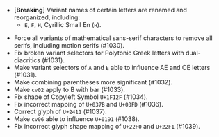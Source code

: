  * \[**Breaking**\] Variant names of certain letters are renamed and reorganized, including:
   - `E`, `F`, `H`, Cyrillic Small En (`н`).
 - Force all variants of mathematical sans-serif characters to remove all serifs, including motion serifs (#1030).
 - Fix broken variant selectors for Polytonic Greek letters with dual-diacritics (#1031).
 - Make variant selectors of `A` and `E` able to influence AE and OE letters (#1031).
 - Make combining parentheses more significant (#1032).
 - Make `cv02` apply to B with bar (#1033).
 - Fix shape of Copyleft Symbol `U+1F12F` (#1034).
 - Fix incorrect mapping of `U+037B` and `U+03FD` (#1036).
 - Correct glyph of `U+2411` (#1037).
 - Make `cv06` able to influence `U+0191` (#1038).
 - Fix incorrect glyph shape mapping of `U+22F0` and `U+22F1` (#1039).
